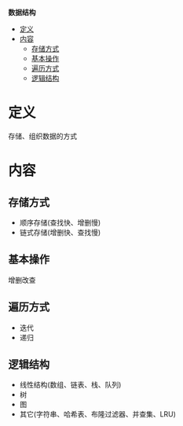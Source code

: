 **数据结构**
- [定义](#定义)
- [内容](#内容)
  - [存储方式](#存储方式)
  - [基本操作](#基本操作)
  - [遍历方式](#遍历方式)
  - [逻辑结构](#逻辑结构)
  
# 定义 #
存储、组织数据的方式

# 内容 #
## 存储方式 ##  
  - 顺序存储(查找快、增删慢)
  - 链式存储(增删快、查找慢)

## 基本操作 ##
增删改查

## 遍历方式 ##
 - 迭代
 - 递归
  
## 逻辑结构 ##  
  - 线性结构(数组、链表、栈、队列)
  - 树
  - 图
  - 其它(字符串、哈希表、布隆过滤器、并查集、LRU)